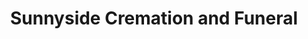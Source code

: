 ---
title: "Sunnyside Cremation and Funeral"
url: /garden-grove/sunnyside-cremation-and-funeral/
shop: Bestattungen
---